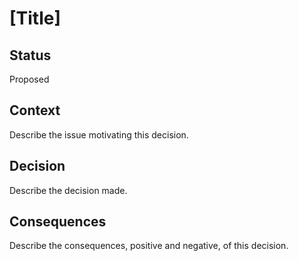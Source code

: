 # [Title]

## Status
Proposed

## Context
Describe the issue motivating this decision.

## Decision
Describe the decision made.

## Consequences
Describe the consequences, positive and negative, of this decision.